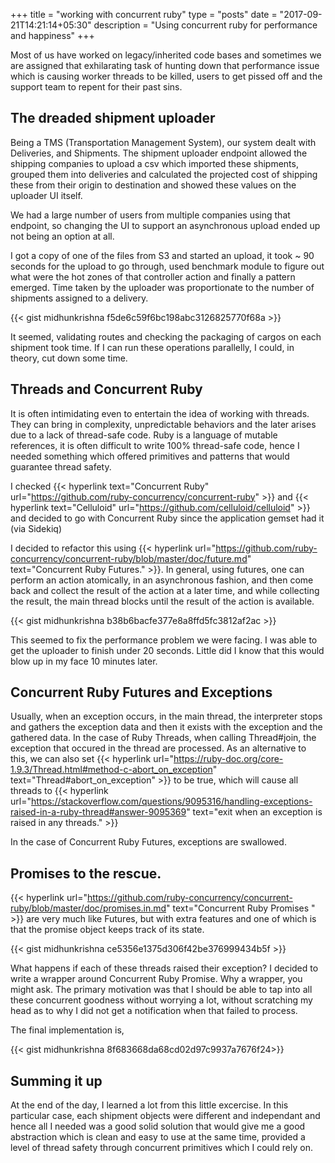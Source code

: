 +++
title = "working with concurrent ruby"
type = "posts"
date = "2017-09-21T14:21:14+05:30"
description = "Using concurrent ruby for performance and happiness"
+++


Most of us have worked on legacy/inherited code bases and sometimes we are assigned that exhilarating task of hunting down that performance issue which is causing worker threads to be killed, users to get pissed off and the support team to repent for their past sins.

## The dreaded shipment uploader

Being a TMS (Transportation Management System), our system dealt with Deliveries, and Shipments. The shipment uploader endpoint allowed the shipping companies to upload a csv which imported these shipments, grouped them into deliveries and calculated the projected cost of shipping these from their origin to destination and showed these values on the uploader UI itself.

We had a large number of users from multiple companies using that endpoint, so changing the UI to support an asynchronous upload ended up not being an option at all.

I got a copy of one of the files from S3 and started an upload, it took ~ 90 seconds for the upload to go through, used benchmark module to figure out what were the hot zones of that controller action and finally a pattern emerged. Time taken by the uploader was proportionate to the number of shipments assigned to a delivery.

{{< gist midhunkrishna f5de6c59f6bc198abc3126825770f68a >}}

It seemed, validating routes and checking the packaging of cargos on each shipment took time. If I can run these operations parallelly, I could, in theory, cut down some time.

## Threads and Concurrent Ruby

It is often intimidating even to entertain the idea of working with threads. They can bring in complexity, unpredictable behaviors and the later arises due to a lack of thread-safe code. Ruby is a language of mutable references, it is often difficult to write 100% thread-safe code, hence I needed something which offered primitives and patterns that would guarantee thread safety.

I checked {{< hyperlink text="Concurrent Ruby" url="https://github.com/ruby-concurrency/concurrent-ruby" >}} and {{< hyperlink text="Celluloid" url="https://github.com/celluloid/celluloid" >}} and decided to go with Concurrent Ruby since the application gemset had it (via Sidekiq)


I decided to refactor this using {{< hyperlink url="https://github.com/ruby-concurrency/concurrent-ruby/blob/master/doc/future.md" text="Concurrent Ruby Futures." >}}. In general, using futures, one can perform an action atomically, in an asynchronous fashion, and then come back and collect the result of the action at a later time, and while collecting the result, the main thread blocks until the result of the action is available.

{{< gist midhunkrishna b38b6bacfe377e8a8ffd5fc3812af2ac >}}

This seemed to fix the performance problem we were facing. I was able to get the uploader to finish under 20 seconds. Little did I know that this would blow up in my face 10 minutes later.

## Concurrent Ruby Futures and Exceptions

Usually, when an exception occurs, in the main thread, the interpreter stops and gathers the exception data and then it exists with the exception and the gathered data. In the case of Ruby Threads, when calling Thread#join, the exception that occured in the thread are processed. As an alternative to this, we can also set {{< hyperlink url="https://ruby-doc.org/core-1.9.3/Thread.html#method-c-abort_on_exception" text="Thread#abort_on_exception" >}} to be true, which will cause all threads to {{< hyperlink url="https://stackoverflow.com/questions/9095316/handling-exceptions-raised-in-a-ruby-thread#answer-9095369" text="exit when an exception is raised in any threads." >}}

In the case of Concurrent Ruby Futures, exceptions are swallowed.


## Promises to the rescue.

{{< hyperlink url="https://github.com/ruby-concurrency/concurrent-ruby/blob/master/doc/promises.in.md" text="Concurrent Ruby Promises " >}} are very much like Futures, but with extra features and one of which is that the promise object keeps track of its state.

{{< gist midhunkrishna ce5356e1375d306f42be376999434b5f >}}

What happens if each of these threads raised their exception? I decided to write a wrapper around Concurrent Ruby Promise. Why a wrapper, you might ask. The primary motivation was that I should be able to tap into all these concurrent goodness without worrying a lot, without scratching my head as to why I did not get a notification when that failed to process.

The final implementation is,

{{< gist midhunkrishna 8f683668da68cd02d97c9937a7676f24>}}

## Summing it up

At the end of the day, I learned a lot from this little excercise. In this particular case, each shipment objects were different and independant and hence all I needed was a good solid solution that would give me a good abstraction which is clean and easy to use at the same time, provided a level of thread safety through concurrent primitives which I could rely on.
